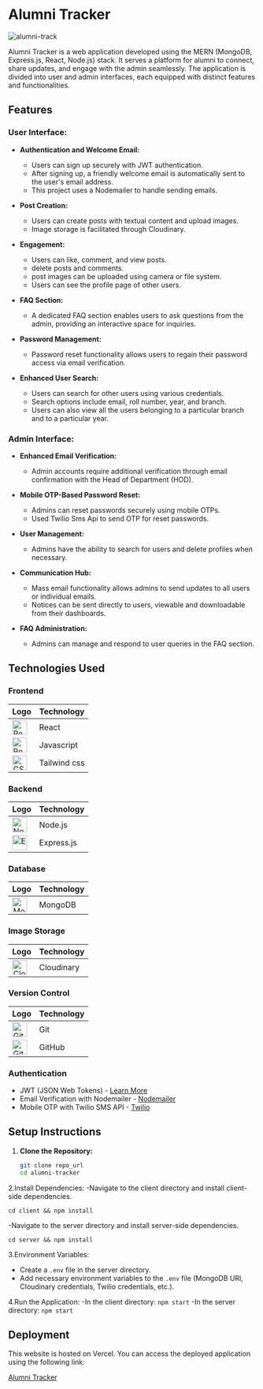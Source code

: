 # Alumni Tracker
![alumni-track](https://socialify.git.ci/aashish649/alumni-track/image?font=Source%20Code%20Pro&language=1&name=1&owner=1&pattern=Overlapping%20Hexagons&theme=Light)

Alumni Tracker is a  web application developed using the MERN (MongoDB, Express.js, React, Node.js) stack. It serves  a platform for alumni to connect, share updates, and engage with the admin seamlessly. The application is divided into user and admin interfaces, each equipped with distinct features and functionalities.

## Features

### User Interface:

- **Authentication and Welcome Email:**
  - Users can sign up securely with JWT authentication.
  - After signing up, a friendly welcome email is automatically sent to the user's email address.
  - This project uses a Nodemailer to handle sending emails.

- **Post Creation:**
  - Users can create posts with textual content and upload images.
  - Image storage is facilitated through Cloudinary.

- **Engagement:**
  - Users can like, comment, and view posts.
  - delete posts and comments.
  - post images can be uploaded using camera or file system.
  - Users can see the profile page of other users.
  
- **FAQ Section:**
  - A dedicated FAQ section enables users to ask questions from the admin, providing an interactive space for inquiries.

- **Password Management:**
  - Password reset functionality allows users to regain their password  access via email verification.

- **Enhanced User Search:**
  - Users can search for other users using various credentials.
  - Search options include email, roll number, year, and branch.
  - Users can also view all the users belonging to a particular branch and to a particular year.

### Admin Interface:

- **Enhanced Email Verification:**
  - Admin accounts require additional verification through email confirmation with the Head of Department (HOD).

- **Mobile OTP-Based Password Reset:**
  - Admins can reset passwords securely using mobile OTPs.
  - Used Twilio Sms Api to send OTP for reset passwords.

- **User Management:**
  - Admins have the ability to search for users and delete profiles when necessary.

- **Communication Hub:**
  - Mass email functionality allows admins to send updates to all users or individual emails.
  - Notices can be sent directly to users, viewable and downloadable from their dashboards.

- **FAQ Administration:**
  - Admins can manage and respond to user queries in the FAQ section.


## Technologies Used

### Frontend

| Logo | Technology |
| --- | --- |
| <img src="https://www.svgrepo.com/show/493719/react-javascript-js-framework-facebook.svg" alt="React Logo" width="30"/> | React |
|  <img src="https://www.svgrepo.com/show/372883/javascript.svg" alt="React Logo" width="30"/> | Javascript |
| <img src="https://www.svgrepo.com/show/374118/tailwind.svg" alt="CSS Logo" width="30"/> | Tailwind css |

### Backend

| Logo | Technology |
| --- | --- |
| <img src="https://www.vectorlogo.zone/logos/nodejs/nodejs-icon.svg" alt="Node.js Logo" width="30"/> | Node.js |
| <img src="https://www.vectorlogo.zone/logos/expressjs/expressjs-icon.svg" alt="Express.js Logo" width="30"/> | Express.js |

### Database

| Logo | Technology |
| --- | --- |
| <img src="https://www.vectorlogo.zone/logos/mongodb/mongodb-icon.svg" alt="MongoDB Logo" width="30"/> | MongoDB |


### Image Storage

| Logo | Technology |
| --- | --- |
| <img src="https://www.svgrepo.com/show/353566/cloudinary.svg" alt="Cloudinary Logo" width="30"/> | Cloudinary |


### Version Control

| Logo | Technology |
| --- | --- |
| <img src="https://www.vectorlogo.zone/logos/git-scm/git-scm-icon.svg" alt="Git Logo" width="30"/> | Git |
| <img src="https://www.vectorlogo.zone/logos/github/github-icon.svg" alt="GitHub Logo" width="30"/> | GitHub |


### Authentication

- JWT (JSON Web Tokens) - [Learn More](https://jwt.io/)
- Email Verification with Nodemailer - [Nodemailer](https://nodemailer.com/)
- Mobile OTP with Twilio SMS API - [Twilio](https://www.twilio.com/en-us)


## Setup Instructions
1. **Clone the Repository:**
   ```bash
   git clone repo_url
   cd alumni-tracker
2.Install Dependencies:
  -Navigate to the client directory and install client-side dependencies.
  
    cd client && npm install
    
-Navigate to the server directory and install server-side dependencies.

    cd server && npm install

3.Environment Variables:
  - Create a `.env` file in the server directory.
  - Add necessary environment variables to the `.env` file (MongoDB URl, Cloudinary credentials, Twilio credentials, etc.).

4.Run the Application: 
  -In the client directory: `npm start`
  -In the server directory: `npm start`

## Deployment
This website is hosted on Vercel. You can access the deployed application using the following link:

[Alumni Tracker](https://alumni-track.vercel.app/)
 

